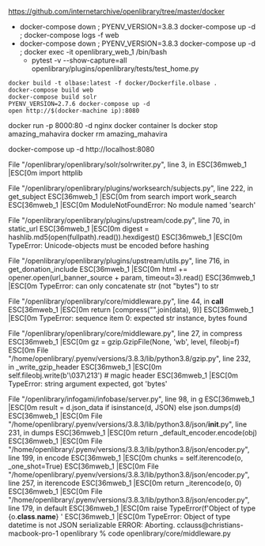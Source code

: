 https://github.com/internetarchive/openlibrary/tree/master/docker

* docker-compose down ; PYENV_VERSION=3.8.3 docker-compose up -d ; docker-compose logs -f web
* docker-compose down ; PYENV_VERSION=3.8.3 docker-compose up -d ; docker exec -it openlibrary_web_1 /bin/bash
    * pytest -v --show-capture=all openlibrary/plugins/openlibrary/tests/test_home.py


```
docker build -t olbase:latest -f docker/Dockerfile.olbase .
docker-compose build web
docker-compose build solr
PYENV_VERSION=2.7.6 docker-compose up -d
open http://$(docker-machine ip):8080
```

docker run -p 8000:80 -d nginx
docker container ls
docker stop amazing_mahavira
docker rm amazing_mahavira

docker-compose up -d
http://localhost:8080



File "/openlibrary/openlibrary/solr/solrwriter.py", line 3, in <module>
ESC[36mweb_1        |ESC[0m     import httplib
   

File "/openlibrary/openlibrary/plugins/worksearch/subjects.py", line 222, in get_subject
ESC[36mweb_1        |ESC[0m     from search import work_search
ESC[36mweb_1        |ESC[0m ModuleNotFoundError: No module named 'search'

  File "/openlibrary/openlibrary/plugins/upstream/code.py", line 70, in static_url
ESC[36mweb_1        |ESC[0m     digest = hashlib.md5(open(fullpath).read()).hexdigest()
ESC[36mweb_1        |ESC[0m TypeError: Unicode-objects must be encoded before hashing

  File "/openlibrary/openlibrary/plugins/upstream/utils.py", line 716, in get_donation_include
ESC[36mweb_1        |ESC[0m     html += opener.open(url_banner_source + param, timeout=3).read()
ESC[36mweb_1        |ESC[0m TypeError: can only concatenate str (not "bytes") to str

 File "/openlibrary/openlibrary/core/middleware.py", line 44, in __call__
ESC[36mweb_1        |ESC[0m     return [compress("".join(data), 9)]
ESC[36mweb_1        |ESC[0m TypeError: sequence item 0: expected str instance, bytes found

File "/openlibrary/openlibrary/core/middleware.py", line 27, in compress
ESC[36mweb_1        |ESC[0m     gz = gzip.GzipFile(None, 'wb', level, fileobj=f)
ESC[0m   File "/home/openlibrary/.pyenv/versions/3.8.3/lib/python3.8/gzip.py", line 232, in _write_gzip_header
ESC[36mweb_1        |ESC[0m     self.fileobj.write(b'\037\213')             # magic header
ESC[36mweb_1        |ESC[0m TypeError: string argument expected, got 'bytes'

File "/openlibrary/infogami/infobase/server.py", line 98, in g
ESC[36mweb_1        |ESC[0m     result = d.json_data if isinstance(d, JSON) else json.dumps(d)
ESC[36mweb_1        |ESC[0m   File "/home/openlibrary/.pyenv/versions/3.8.3/lib/python3.8/json/__init__.py", line 231, in dumps
ESC[36mweb_1        |ESC[0m     return _default_encoder.encode(obj)
ESC[36mweb_1        |ESC[0m   File "/home/openlibrary/.pyenv/versions/3.8.3/lib/python3.8/json/encoder.py", line 199, in encode
ESC[36mweb_1        |ESC[0m     chunks = self.iterencode(o, _one_shot=True)
ESC[36mweb_1        |ESC[0m   File "/home/openlibrary/.pyenv/versions/3.8.3/lib/python3.8/json/encoder.py", line 257, in iterencode
ESC[36mweb_1        |ESC[0m     return _iterencode(o, 0)
ESC[36mweb_1        |ESC[0m   File "/home/openlibrary/.pyenv/versions/3.8.3/lib/python3.8/json/encoder.py", line 179, in default
ESC[36mweb_1        |ESC[0m     raise TypeError(f'Object of type {o.__class__.__name__} '
ESC[36mweb_1        |ESC[0m TypeError: Object of type datetime is not JSON serializable
ERROR: Aborting.
cclauss@christians-macbook-pro-1 openlibrary % code openlibrary/core/middleware.py
